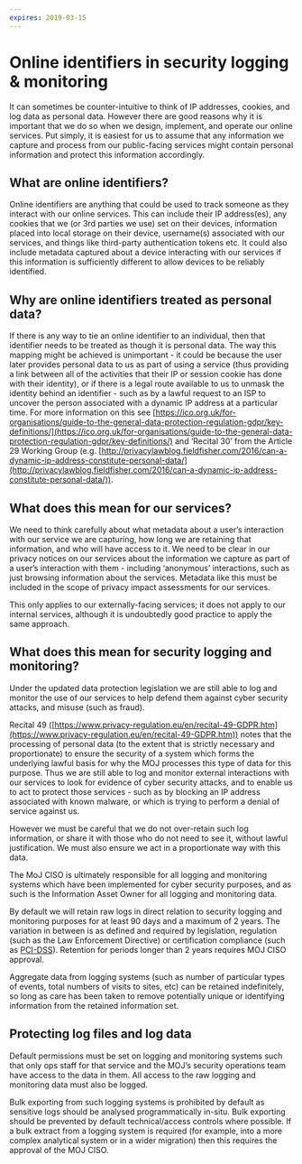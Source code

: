 ```yaml
---
expires: 2019-03-15
---
```

# Online identifiers in security logging & monitoring

It can sometimes be counter-intuitive to think of IP addresses, cookies, and log data as personal data. However there are good reasons why it is important that we do so when we design, implement, and operate our online services. Put simply, it is easiest for us to assume that any information we capture and process from our public-facing services might contain personal information and protect this information accordingly.

## What are online identifiers?

Online identifiers are anything that could be used to track someone as they interact with our online services. This can include their IP address(es), any cookies that we (or 3rd parties we use) set on their devices, information placed into local storage on their device, username(s) associated with our services, and things like third-party authentication tokens etc. It could also include metadata captured about a device interacting with our services if this information is sufficiently different to allow devices to be reliably identified.

## Why are online identifiers treated as personal data?

If there is any way to tie an online identifier to an individual, then that identifier needs to be treated as though it is personal data. The way this mapping might be achieved is unimportant - it could be because the user later provides personal data to us as part of using a service (thus providing a link between all of the activities that their IP or session cookie has done with their identity), or if there is a legal route available to us to unmask the identity behind an identifier - such as by a lawful request to an ISP to uncover the person associated with a dynamic IP address at a particular time. For more information on this see [https://ico.org.uk/for-organisations/guide-to-the-general-data-protection-regulation-gdpr/key-definitions/](https://ico.org.uk/for-organisations/guide-to-the-general-data-protection-regulation-gdpr/key-definitions/) and ‘Recital 30’ from the Article 29 Working Group (e.g. [http://privacylawblog.fieldfisher.com/2016/can-a-dynamic-ip-address-constitute-personal-data/](http://privacylawblog.fieldfisher.com/2016/can-a-dynamic-ip-address-constitute-personal-data/)).

## What does this mean for our services?

We need to think carefully about what metadata about a user’s interaction with our service we are capturing, how long we are retaining that information, and who will have access to it. We need to be clear in our privacy notices on our services about the information we capture as part of a user’s interaction with them - including ‘anonymous’ interactions, such as just browsing information about the services. Metadata like this must be included in the scope of privacy impact assessments for our services.

This only applies to our externally-facing services; it does not apply to our internal services, although it is undoubtedly good practice to apply the same approach.

## What does this mean for security logging and monitoring?

Under the updated data protection legislation we are still able to log and monitor the use of our services to help defend them against cyber security attacks, and misuse (such as fraud).

Recital 49 ([https://www.privacy-regulation.eu/en/recital-49-GDPR.htm](https://www.privacy-regulation.eu/en/recital-49-GDPR.htm)) notes that the processing of personal data (to the extent that is strictly necessary and proportionate) to ensure the security of a system which forms the underlying lawful basis for why the MOJ processes this type of data for this purpose. Thus we are still able to log and monitor external interactions with our services to look for evidence of cyber security attacks, and to enable us to act to protect those services - such as by blocking an IP address associated with known malware, or which is trying to perform a denial of service against us.

However we must be careful that we do not over-retain such log information, or share it with those who do not need to see it, without lawful justification. We must also ensure we act in a proportionate way with this data. 

The MoJ CISO is ultimately responsible for all logging and monitoring systems which have been implemented for cyber security purposes, and as such is the Information Asset Owner for all logging and monitoring data.

By default we will retain raw logs in direct relation to security logging and monitoring purposes for at least 90 days and a maximum of 2 years. The variation in between is as defined and required by legislation, regulation (such as the Law Enforcement Directive) or certification compliance (such as [PCI-DSS](https://en.wikipedia.org/wiki/Payment_Card_Industry_Data_Security_Standard)). Retention for periods longer than 2 years requires MOJ CISO approval.

Aggregate data from logging systems (such as number of particular types of events, total numbers of visits to sites, etc) can be retained indefinitely, so long as care has been taken to remove potentially unique or identifying information from the retained information set.

## Protecting log files and log data

Default permissions must be set on logging and monitoring systems such that only ops staff for that service and the MOJ’s security operations team have access to the data in them. All  access to the raw logging and monitoring data must also be logged.

Bulk exporting from such logging systems is prohibited by default as sensitive logs should be analysed programmatically in-situ. Bulk exporting should be prevented by default technical/access controls where possible. If a bulk extract from a logging system is required (for example, into a more complex analytical system or in a wider migration) then this requires the approval of the MOJ CISO.
